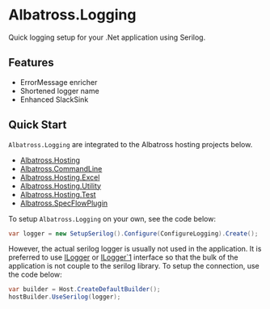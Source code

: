 # Albatross.Logging
Quick logging setup for your .Net application using Serilog.

## Features
- ErrorMessage enricher
- Shortened logger name
- Enhanced SlackSink

## Quick Start
`Albatross.Logging` are integrated to the Albatross hosting projects below.
* [Albatross.Hosting](../../hosting/Albatross.Hosting/)
* [Albatross.CommandLine](../../commandline/Albatross.CommandLine/)
* [Albatross.Hosting.Excel](../../excel/Albatross.Hosting.Excel/)
* [Albatross.Hosting.Utility](../../hosting/Albatross.Hosting.Utility/)
* [Albatross.Hosting.Test](../../testing/Albatross.Hosting.Test/)
* [Albatross.SpecFlowPlugin](../../testing/Albatross.SpecFlowPlugin/)

To setup `Albatross.Logging` on your own, see the code below:
```csharp
var logger = new SetupSerilog().Configure(ConfigureLogging).Create();
```
However, the actual serilog logger is usually not used in the application.  It is preferred to use [ILogger](https://learn.microsoft.com/en-us/dotnet/api/microsoft.extensions.logging.ilogger) or [ILogger`1](https://learn.microsoft.com/en-us/dotnet/api/microsoft.extensions.logging.ilogger-1?view=net-8.0) interface so that the bulk of the application is not couple to the serilog library.  To setup the connection, use the code below:
```csharp
var builder = Host.CreateDefaultBuilder();
hostBuilder.UseSerilog(logger);
```